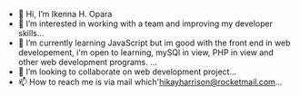 - 👋 Hi, I’m Ikenna H. Opara 
- 👀 I’m interested in working with a team and improving my developer skills...
- 🌱 I’m currently learning JavaScript but im good with the front end in web developement, i'm open to learning, mySQl in view, PHP in view and other web development programs.   ...
- 💞️ I’m looking to collaborate on web development project...
- 📫 How to reach me is via mail which'hikayharrison@rocketmail.com...

<!---
Hikayharrison44/Hikayharrison44 is a ✨ special ✨ repository because its `README.md` (this file) appears on your GitHub profile.
You can click the Preview link to take a look at your changes.
--->
